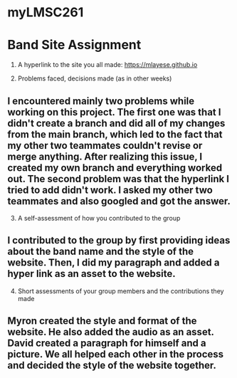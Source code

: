 # myLMSC261

 # Band Site Assignment
 1. A hyperlink to the site you all made:
 https://mlayese.github.io

 2. Problems faced, decisions made (as in other weeks)
 ## I encountered mainly two problems while working on this project. The first one was that I didn't create a branch and did all of my changes from the main branch, which led to the fact that my other two teammates couldn't revise or merge anything. After realizing this issue, I created my own branch and everything worked out. The second problem was that the hyperlink I tried to add didn't work. I asked my other two teammates and also googled and got the answer.

 3. A self-assessment of how you contributed to the group
 ## I contributed to the group by first providing ideas about the band name and the style of the website. Then, I did my paragraph and added a hyper link as an asset to the website.

 4. Short assessments of your group members and the contributions they made
 ## Myron created the style and format of the website. He also added the audio as an asset. David created a paragraph for himself and a picture. We all helped each other in the process and decided the style of the website together.
